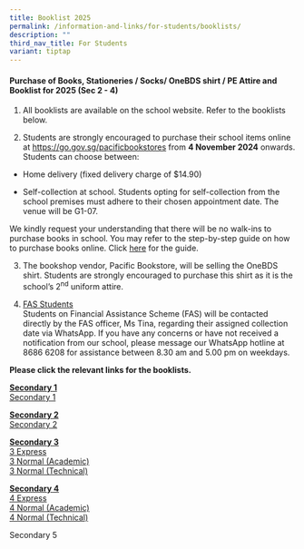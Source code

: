 ```yaml
---
title: Booklist 2025
permalink: /information-and-links/for-students/booklists/
description: ""
third_nav_title: For Students
variant: tiptap
---
```

<h4><strong>Purchase of Books, Stationeries / Socks/ OneBDS shirt / PE Attire and Booklist for 2025 (Sec 2 - 4)</strong></h4>
<ol data-tight="true" class="tight">
<li>
<p>All booklists are available on the school website. Refer to the booklists
below.</p>
</li>
<li>
<p>Students are strongly encouraged to purchase their school items online
at <a href="https://go.gov.sg/pacificbookstores" rel="noopener noreferrer nofollow" target="_blank">https://go.gov.sg/pacificbookstores</a> from <strong>4 November 2024</strong> onwards.
Students can choose between:</p>
</li>
</ol>
<ul data-tight="true" class="tight">
<li>
<p>Home delivery (fixed delivery charge of $14.90)</p>
</li>
<li>
<p>Self-collection at school. Students opting for self-collection from the
school premises must adhere to their chosen appointment date. The venue
will be G1-07.</p>
</li>
</ul>
<p>We kindly request your understanding that there will be no walk-ins to
purchase books in school. You may refer to the step-by-step guide on how
to purchase books online. Click <a href="https://go.gov.sg/pacificbookstoresonlinepurchaseguide" rel="noopener nofollow" target="_blank">here</a> for
the guide.</p>
<ol start="3" data-tight="true" class="tight">
<li>
<p>The bookshop vendor, Pacific Bookstore, will be selling the OneBDS shirt.
Students are strongly encouraged to purchase this shirt as it is the school’s
2<sup>nd</sup> uniform attire.</p>
</li>
<li>
<p><u>FAS Students </u>
<br>Students on Financial Assistance Scheme (FAS) will be contacted directly
by the FAS officer, Ms Tina, regarding their assigned collection date via
WhatsApp. If you have any concerns or have not received a notification
from our school, please message our WhatsApp hotline at 8686 6208 for assistance
between 8.30 am and 5.00 pm on weekdays.</p>
<p></p>
</li>
</ol>
<p><strong>Please click the relevant links for the booklists.</strong>
</p>
<p><strong><u>Secondary 1</u></strong>
<br><a href="/files/Booklist/BSSS_S1_BOOKLIST_FOR_YEAR_2025.pdf" rel="noopener nofollow" target="_blank">Secondary 1</a>
</p>
<p><strong><u>Secondary 2</u></strong> 
<br><a href="/files/Booklist/BSSS_S2_BOOKLIST_FOR_YEAR_2025.pdf" rel="noopener nofollow" target="_blank">Secondary 2</a>
</p>
<p><strong><u>Secondary 3</u></strong> 
<br><a href="/files/Booklist/BSSS_S3__EXP__BOOKLIST_FOR_YEAR_2025.pdf" rel="noopener nofollow" target="_blank">3 Express</a>
<br><a href="/files/Booklist/BSSS_S3__NA__BOOKLIST_FOR_YEAR_2025.pdf" rel="noopener nofollow" target="_blank">3 Normal (Academic)</a>
<br><a href="/files/Booklist/BSSS_S3__NT__BOOKLIST_FOR_YEAR_2025.pdf" rel="noopener nofollow" target="_blank">3 Normal (Technical)</a>
</p>
<p><strong><u>Secondary 4 </u></strong>
<br><a href="/files/Booklist/BSSS_S4__EXP__BOOKLIST_FOR_YEAR_2025.pdf" rel="noopener noreferrer nofollow" target="_blank">4 Express</a>
<br><a href="/files/Booklist/BSSS_S4__NA__BOOKLIST_FOR_YEAR_2025.pdf" rel="noopener noreferrer nofollow" target="_blank">4 Normal (Academic)</a>
<br><a href="/files/Booklist/BSSS_S4__NT__BOOKLIST_FOR_YEAR_2025.pdf" rel="noopener noreferrer nofollow" target="_blank">4 Normal (Technical)</a>
</p>
<p></p>
<p>Secondary 5</p>
<p></p>